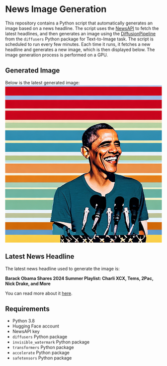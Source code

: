 # News Image Generation
This repository contains a Python script that automatically generates an image based on a news headline. The script uses the [NewsAPI](https://newsapi.org/) to fetch the latest headlines, and then generates an image using the [DiffusionPipeline](https://github.com/huggingface/diffusers) from the `diffusers` Python package for Text-to-Image task.
The script is scheduled to run every few minutes. Each time it runs, it fetches a new headline and generates a new image, which is then displayed below. The image generation process is performed on a GPU.

## Generated Image
Below is the latest generated image:
![Generated Image](image.png)

## Latest News Headline
The latest news headline used to generate the image is:

**Barack Obama Shares 2024 Summer Playlist: Charli XCX, Tems, 2Pac, Nick Drake, and More**

You can read more about it [here](https://news.google.com/rss/articles/CBMirgFBVV95cUxQNnFxc0Q4bl9rdUxiQW03dWFnRDZ1Wl9rT1FmN2pEZV9pdVc4VVBJTWFubGEwaXhPcTM4RkFDX2FEaFVwQ0Vqbi1FbEpuVmFSbVp6RzVTOXpicXZQVnlKT1FXeEJWbWk5N2Z0QXhPNGVoc29YZ1o2QnJjNXlpTDYwMU9HRDA3YjlRZUwzbjZmM1hOVlRTR0d4VDlJdm1BUFQyZENOc3RabWFacFlqMEE?oc=5).

## Requirements
- Python 3.8
- Hugging Face account
- NewsAPI key
- `diffusers` Python package
- `invisible_watermark` Python package
- `transformers` Python package
- `accelerate` Python package
- `safetensors` Python package
